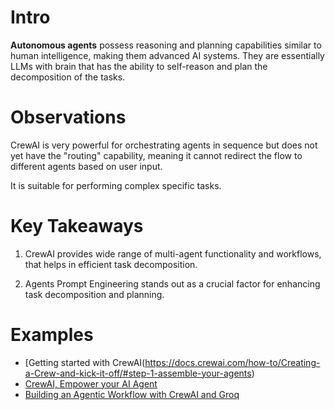 # Intro 

**Autonomous agents** possess reasoning and planning capabilities similar to human intelligence, making them advanced AI systems. They are essentially LLMs with brain that has the ability to self-reason and plan the decomposition of the tasks.


# Observations 

CrewAI is very powerful for orchestrating agents in sequence but does not yet have the "routing" capability, meaning it cannot redirect the flow to different agents based on user input.

It is suitable for performing complex specific tasks.

# Key Takeaways

1. CrewAI provides wide range of multi-agent functionality and workflows, that helps in efficient task decomposition.

2. Agents Prompt Engineering stands out as a crucial factor for enhancing task decomposition and planning.

# Examples

* [Getting started with CrewAI(https://docs.crewai.com/how-to/Creating-a-Crew-and-kick-it-off/#step-1-assemble-your-agents)
* [CrewAI, Empower your AI Agent](https://nutdnuy.medium.com/crewai-empower-your-ai-agent-bd34fa8b26c9)
* [Building an Agentic Workflow with CrewAI and Groq](https://www.analyticsvidhya.com/blog/2024/06/agentic-workflow-with-crewai-and-groq/)